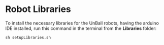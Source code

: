 # Robot Libraries

To install the necessary libraries for the UnBall robots, having the arduino IDE installed, run this command in the terminal from the **Libraries** folder:

`sh setupLibraries.sh`

